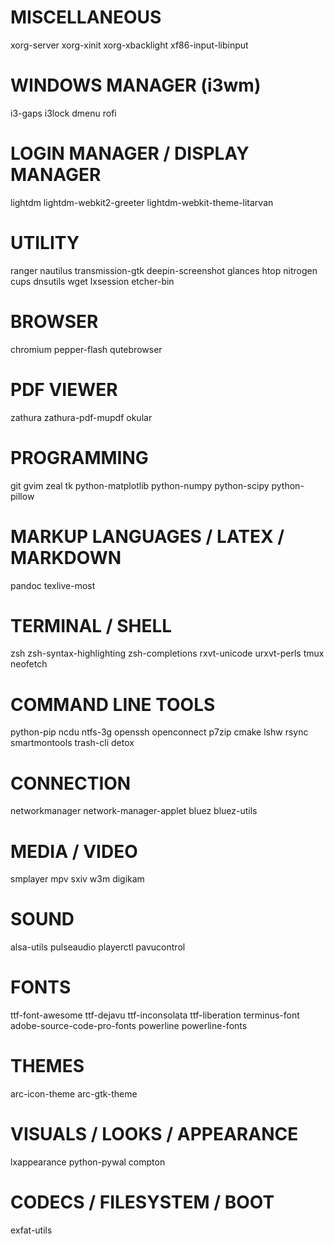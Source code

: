 # MISCELLANEOUS
xorg-server
xorg-xinit
xorg-xbacklight
xf86-input-libinput

# WINDOWS MANAGER (i3wm)
i3-gaps
i3lock
dmenu
rofi

# LOGIN MANAGER / DISPLAY MANAGER
lightdm
lightdm-webkit2-greeter
lightdm-webkit-theme-litarvan

# UTILITY
ranger
nautilus
transmission-gtk
deepin-screenshot
glances
htop
nitrogen
cups
dnsutils
wget
lxsession
etcher-bin

# BROWSER
chromium
pepper-flash
qutebrowser

# PDF VIEWER
zathura
zathura-pdf-mupdf
okular

# PROGRAMMING
git
gvim
zeal
tk
python-matplotlib
python-numpy
python-scipy
python-pillow

# MARKUP LANGUAGES / LATEX / MARKDOWN
pandoc
texlive-most

# TERMINAL / SHELL
zsh
zsh-syntax-highlighting
zsh-completions
rxvt-unicode
urxvt-perls
tmux
neofetch

# COMMAND LINE TOOLS
python-pip
ncdu
ntfs-3g
openssh
openconnect
p7zip
cmake
lshw
rsync
smartmontools
trash-cli
detox

# CONNECTION
networkmanager
network-manager-applet
bluez
bluez-utils

# MEDIA / VIDEO
smplayer
mpv
sxiv
w3m
digikam

# SOUND
alsa-utils
pulseaudio
playerctl
pavucontrol

# FONTS
ttf-font-awesome
ttf-dejavu
ttf-inconsolata
ttf-liberation
terminus-font
adobe-source-code-pro-fonts
powerline
powerline-fonts

# THEMES
arc-icon-theme
arc-gtk-theme

# VISUALS / LOOKS / APPEARANCE
lxappearance
python-pywal
compton

# CODECS / FILESYSTEM / BOOT
exfat-utils
